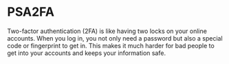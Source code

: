 # PSA2FA

Two-factor authentication (2FA) is like having two locks on your online accounts. When you log in, you not only need a password but also a special code or fingerprint to get in. This makes it much harder for bad people to get into your accounts and keeps your information safe.
